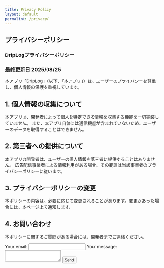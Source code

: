 ```yaml
---
title: Privacy Policy
layout: default
permalink: /privacy/
---
```



## プライバシーポリシー
### DripLogプライバシーポリシー
### 最終更新日 2025/08/25
本アプリ「DripLog」（以下、「本アプリ」）は、ユーザーのプライバシーを尊重し、個人情報の保護を重視しています。
## 1. 個人情報の収集について
本アプリは、開発者によって個人を特定できる情報を収集する機能を一切実装していません。
また、本アプリ自体には通信機能が含まれていないため、ユーザーのデータを取得することはできません。
## 2. 第三者への提供について
本アプリの開発者は、ユーザーの個人情報を第三者に提供することはありません。
広告配信事業者による情報利用がある場合、その範囲は当該事業者のプライバシーポリシーに従います。
## 3. プライバシーポリシーの変更
本ポリシーの内容は、必要に応じて変更されることがあります。変更があった場合には、本ページ上で通知します。
## 4. お問い合わせ
本ポリシーに関するご質問がある場合には、開発者までご連絡ください。
 
 <!-- modify this form HTML and place wherever you want your form -->
<form
  action="https://formspree.io/f/xvgbpylb"
  method="POST"
>
  <label>
    Your email:
    <input type="email" name="email">
  </label>
  <label>
    Your message:
    <textarea name="message"></textarea>
  </label>
  <!-- your other form fields go here -->
  <button type="submit">Send</button>
</form>